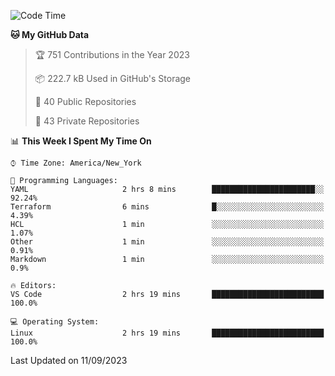 <!--START_SECTION:waka-->
![Code Time](http://img.shields.io/badge/Code%20Time-206%20hrs%202%20mins-blue)

**🐱 My GitHub Data** 

> 🏆 751 Contributions in the Year 2023
 > 
> 📦 222.7 kB Used in GitHub's Storage 
 > 
> 📜 40 Public Repositories 
 > 
> 🔑 43 Private Repositories  
 > 
📊 **This Week I Spent My Time On** 

```text
⌚︎ Time Zone: America/New_York

💬 Programming Languages: 
YAML                     2 hrs 8 mins        ███████████████████████░░   92.24% 
Terraform                6 mins              █░░░░░░░░░░░░░░░░░░░░░░░░   4.39% 
HCL                      1 min               ░░░░░░░░░░░░░░░░░░░░░░░░░   1.07% 
Other                    1 min               ░░░░░░░░░░░░░░░░░░░░░░░░░   0.91% 
Markdown                 1 min               ░░░░░░░░░░░░░░░░░░░░░░░░░   0.9%

🔥 Editors: 
VS Code                  2 hrs 19 mins       █████████████████████████   100.0%

💻 Operating System: 
Linux                    2 hrs 19 mins       █████████████████████████   100.0%

```


 Last Updated on 11/09/2023
<!--END_SECTION:waka-->